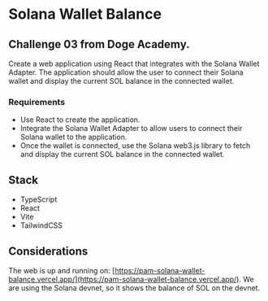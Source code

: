 # Solana Wallet Balance

## Challenge 03 from Doge Academy.
Create a web application using React that integrates with the Solana Wallet Adapter. The application should allow the 
user to connect their Solana wallet and display the current SOL balance in the connected wallet.

### Requirements
- Use React to create the application.
- Integrate the Solana Wallet Adapter to allow users to connect their Solana wallet to the application.
- Once the wallet is connected, use the Solana web3.js library to fetch and display the current SOL balance in the 
connected wallet.

## Stack
- TypeScript
- React
- Vite
- TailwindCSS

## Considerations
The web is up and running on: [https://pam-solana-wallet-balance.vercel.app/](https://pam-solana-wallet-balance.vercel.app/).
We are using the Solana devnet, so it shows the balance of SOL on the devnet.